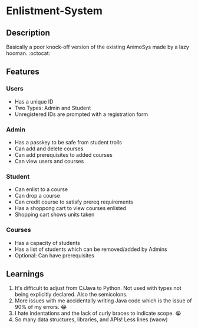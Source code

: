 # Enlistment-System #
## Description ##
Basically a poor knock-off version of the existing AnimoSys made by a lazy hooman. :octocat:
## Features ##
### Users ###
- Has a unique ID 
- Two Types: Admin and Student
- Unregistered IDs are prompted with a registration form
### Admin ###
- Has a passkey to be safe from student trolls 
- Can add and delete courses
- Can add prerequisites to added courses
- Can view users and courses
### Student ##
- Can enlist to a course
- Can drop a course
- Can credit course to satisfy prereq requirements
- Has a shoppong cart to view courses enlisted
- Shopping cart shows units taken
### Courses ###
- Has a capacity of students
- Has a list of students which can be removed/added by Admins
- Optional: Can have prerequisites
## Learnings ##
1. It's difficult to adjust from C/Java to Python. Not used with types not being explicitly declared. Also the semicolons.
2. More issues with me accidentally writing Java code which is the issue of 90% of my errors. :joy:
3. I hate indentations and the lack of curly braces to indicate scope. :sob:
4. So many data structures, libraries, and APIs! Less lines (waow)
